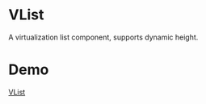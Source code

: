 # VList

A virtualization list component, supports dynamic height.

# Demo

[VList](https://codesandbox.io/s/vlist-lz5ig)

